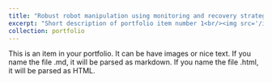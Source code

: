 ```yaml
---
title: "Robust robot manipulation using monitoring and recovery strategies"
excerpt: "Short description of portfolio item number 1<br/><img src='/images/example_RL2.png'>"
collection: portfolio
---
```

This is an item in your portfolio. It can be have images or nice text. If you name the file .md, it will be parsed as markdown. If you name the file .html, it will be parsed as HTML.
